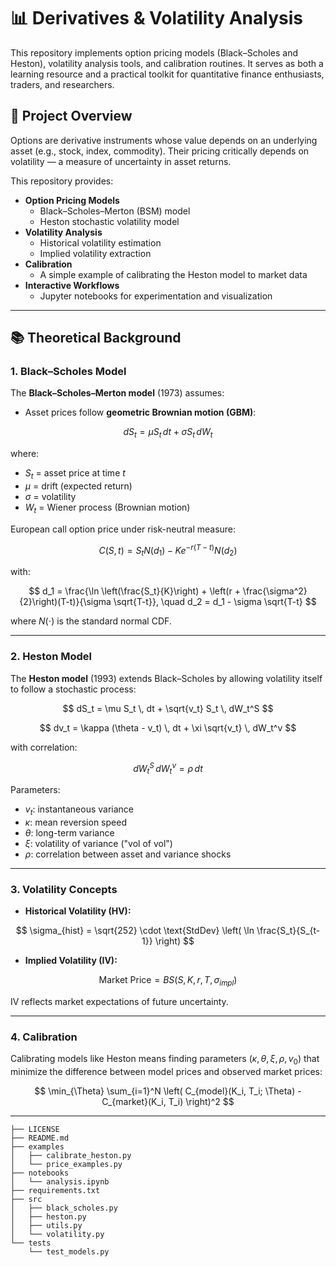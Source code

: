 # 📊 Derivatives & Volatility Analysis  
This repository implements option pricing models (Black–Scholes and Heston), volatility analysis tools, and calibration routines. It serves as both a learning resource and a practical toolkit for quantitative finance enthusiasts, traders, and researchers.

## 🔎 Project Overview  

Options are derivative instruments whose value depends on an underlying asset (e.g., stock, index, commodity). Their pricing critically depends on volatility — a measure of uncertainty in asset returns.

This repository provides:  
- **Option Pricing Models**  
  - Black–Scholes–Merton (BSM) model  
  - Heston stochastic volatility model  
- **Volatility Analysis**  
  - Historical volatility estimation  
  - Implied volatility extraction  
- **Calibration**  
  - A simple example of calibrating the Heston model to market data  
- **Interactive Workflows**  
  - Jupyter notebooks for experimentation and visualization
 ---

## 📚 Theoretical Background

### 1. Black–Scholes Model

The **Black–Scholes–Merton model** (1973) assumes:  
- Asset prices follow **geometric Brownian motion (GBM)**:  

$$
dS_t = \mu S_t \, dt + \sigma S_t \, dW_t
$$

where:  
- $S_t$ = asset price at time $t$  
- $\mu$ = drift (expected return)  
- $\sigma$ = volatility  
- $W_t$ = Wiener process (Brownian motion)  

European call option price under risk-neutral measure:

$$
C(S, t) = S_t N(d_1) - K e^{-r(T-t)} N(d_2)
$$

with:  

$$
d_1 = \frac{\ln \left(\frac{S_t}{K}\right) + \left(r + \frac{\sigma^2}{2}\right)(T-t)}{\sigma \sqrt{T-t}}, \quad
d_2 = d_1 - \sigma \sqrt{T-t}
$$

where $N(\cdot)$ is the standard normal CDF.

---

### 2. Heston Model

The **Heston model** (1993) extends Black–Scholes by allowing volatility itself to follow a stochastic process:

$$
dS_t = \mu S_t \, dt + \sqrt{v_t} S_t \, dW_t^S
$$

$$
dv_t = \kappa (\theta - v_t) \, dt + \xi \sqrt{v_t} \, dW_t^v
$$

with correlation:

$$
dW_t^S \, dW_t^v = \rho \, dt
$$

Parameters:  
- $v_t$: instantaneous variance  
- $\kappa$: mean reversion speed  
- $\theta$: long-term variance  
- $\xi$: volatility of variance ("vol of vol")  
- $\rho$: correlation between asset and variance shocks

---

### 3. Volatility Concepts

- **Historical Volatility (HV):**  

$$
\sigma_{hist} = \sqrt{252} \cdot \text{StdDev} \left( \ln \frac{S_t}{S_{t-1}} \right)
$$

- **Implied Volatility (IV):**  

$$
\text{Market Price} = BS(S, K, r, T, \sigma_{impl})
$$

IV reflects market expectations of future uncertainty.

---

### 4. Calibration

Calibrating models like Heston means finding parameters $(\kappa, \theta, \xi, \rho, v_0)$ that minimize the difference between model prices and observed market prices:

$$
\min_{\Theta} \sum_{i=1}^N \left( C_{model}(K_i, T_i; \Theta) - C_{market}(K_i, T_i) \right)^2
$$

---
```
├── LICENSE
├── README.md
├── examples
│   ├── calibrate_heston.py
│   └── price_examples.py
├── notebooks
│   └── analysis.ipynb
├── requirements.txt
├── src
│   ├── black_scholes.py
│   ├── heston.py
│   ├── utils.py
│   └── volatility.py
└── tests
    └── test_models.py
```









